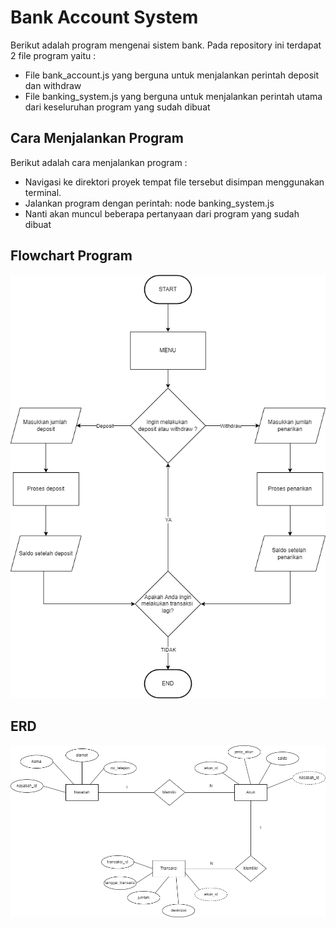 # Bank Account System

Berikut adalah program mengenai sistem bank. Pada repository ini terdapat 2 file program yaitu :

- File bank_account.js yang berguna untuk menjalankan perintah deposit dan withdraw
- File banking_system.js yang berguna untuk menjalankan perintah utama dari keseluruhan program yang sudah dibuat

## Cara Menjalankan Program

Berikut adalah cara menjalankan program :

- Navigasi ke direktori proyek tempat file tersebut disimpan menggunakan terminal.
- Jalankan program dengan perintah: node banking_system.js
- Nanti akan muncul beberapa pertanyaan dari program yang sudah dibuat

## Flowchart Program

![image](./flowchart_bankingsystem.png)

## ERD

![image](./db/erd/ERD%20Challenge%20Chap%203_Naufal%20Andresya%20Kholish.png)
